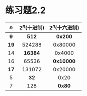 # 练习题2.2
|$n$|$2^n$(十进制)|$2^n$(十六进制)|
|:---:|:---:|:---:|
|**9**|**512**|**0x200**|
|**19**|524288|0x80000|
|14|**16384**|0x4000|
|16|65536|**0x10000**|
|**17**|131072|0x20000|
|5|**32**|0x20|
|7|128|**0x80**|